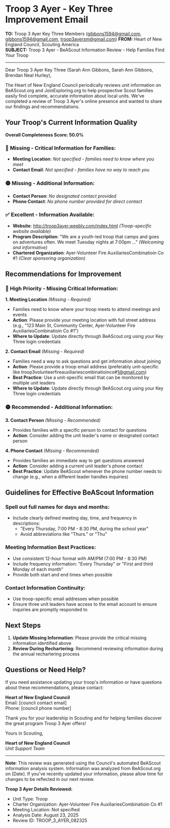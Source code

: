 # Troop 3 Ayer - Key Three Improvement Email

**TO:** Troop 3 Ayer Key Three Members (gibbons1594@gmail.com, gibbons1594@gmail.com, troop3ayersm@gmail.com)
**FROM:** Heart of New England Council, Scouting America  
**SUBJECT:** Troop 3 Ayer - BeAScout Information Review - Help Families Find Your Troop  

---

Dear Troop 3 Ayer Key Three (Sarah Ann Gibbons, Sarah Ann Gibbons, Brendan Neal Hurley),

The Heart of New England Council periodically reviews unit information on BeAScout.org and JoinExploring.org to help prospective Scout families easily find complete, accurate information about local units. We've completed a review of Troop 3 Ayer's online presence and wanted to share our findings and recommendations.

## Your Troop's Current Information Quality

**Overall Completeness Score: 50.0%**

### 🔴 **Missing - Critical Information for Families:**
- **Meeting Location**: *Not specified - families need to know where you meet*
- **Contact Email**: *Not specified - families have no way to reach you*

### 🟡 **Missing - Additional Information:**
- **Contact Person**: *No designated contact provided*
- **Phone Contact**: *No phone number provided for direct contact*

### ✅ **Excellent - Information Available:**
- **Website**: http://troop3ayer.weebly.com/index.html *(Troop-specific website available)*
- **Program Description**: "We are a youth-led troop that camps and goes on adventures often.  We meet Tuesday nights at 7:00pm ..." *(Welcoming and informative)*
- **Chartered Organization**: Ayer-Volunteer Fire AuxiliariesCombinatioin Co #1 *(Clear sponsoring organization)*

## Recommendations for Improvement

### 🔴 **High Priority - Missing Critical Information:**

**1. Meeting Location** *(Missing - Required)*
- Families need to know where your troop meets to attend meetings and events
- **Action**: Please provide your meeting location with full street address (e.g., "123 Main St, Community Center, Ayer-Volunteer Fire AuxiliariesCombinatioin Co #1")
- **Where to Update**: Update directly through BeAScout.org using your Key Three login credentials

**2. Contact Email** *(Missing - Required)*
- Families need a way to ask questions and get information about joining
- **Action**: Please provide a troop email address (preferably unit-specific like troop3volunteerfireauxiliariescombinatioinco#1@gmail.com)
- **Best Practice**: Use a unit-specific email that can be monitored by multiple unit leaders
- **Where to Update**: Update directly through BeAScout.org using your Key Three login credentials

### 🟡 **Recommended - Additional Information:**

**3. Contact Person** *(Missing - Recommended)*
- Provides families with a specific person to contact for questions
- **Action**: Consider adding the unit leader's name or designated contact person

**4. Phone Contact** *(Missing - Recommended)*
- Provides families an immediate way to get questions answered
- **Action**: Consider adding a current unit leader's phone contact
- **Best Practice**: Update BeAScout whenever the phone number needs to change (e.g., when a different leader handles inquiries)


## Guidelines for Effective BeAScout Information

### **Spell out full names for days and months:**
- Include clearly defined meeting day, time, and frequency in descriptions:
  - "Every Thursday, 7:00 PM - 8:30 PM, during the school year"
  - Avoid abbreviations like "Thurs." or "Thu"

### **Meeting Information Best Practices:**
- Use consistent 12-hour format with AM/PM (7:00 PM - 8:30 PM)
- Include frequency information: "Every Thursday" or "First and third Monday of each month"
- Provide both start and end times when possible

### **Contact Information Continuity:**
- Use troop-specific email addresses when possible
- Ensure three unit leaders have access to the email account to ensure inquiries are promptly responded to

## Next Steps

1. **Update Missing Information**: Please provide the critical missing information identified above
2. **Review During Rechartering**: Recommend reviewing information during the annual rechartering process

## Questions or Need Help?

If you need assistance updating your troop's information or have questions about these recommendations, please contact:

**Heart of New England Council**  
Email: [council contact email]  
Phone: [council phone number]

Thank you for your leadership in Scouting and for helping families discover the great program Troop 3 Ayer offers!

Yours in Scouting,

**Heart of New England Council**  
*Unit Support Team*

---

**Note**: This review was generated using the Council's automated BeAScout information analysis system. Information was analyzed from BeAScout.org on [Date]. If you've recently updated your information, please allow time for changes to be reflected in our next review.

**Troop 3 Ayer Details Reviewed:**
- Unit Type: Troop
- Charter Organization: Ayer-Volunteer Fire AuxiliariesCombinatioin Co #1  
- Meeting Location: Not specified
- Analysis Date: August 23, 2025
- Review ID: TROOP_3_AYER_082325